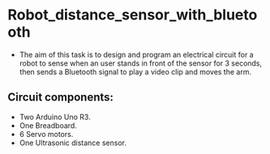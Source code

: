 # Robot_distance_sensor_with_bluetooth
- The aim of this task is to design and program an electrical circuit for a robot to sense when an user stands in front of the sensor for 3 seconds, then sends a Bluetooth signal to play a video clip and moves the arm.

## Circuit components:
- Two Arduino Uno R3.
- One Breadboard.
- 6 Servo motors.
- One Ultrasonic distance sensor.
